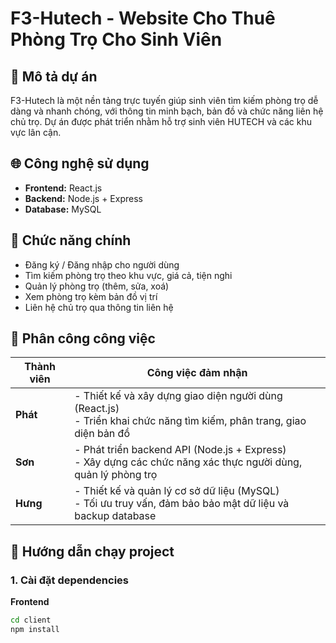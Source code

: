# F3-Hutech - Website Cho Thuê Phòng Trọ Cho Sinh Viên

## 📌 Mô tả dự án
F3-Hutech là một nền tảng trực tuyến giúp sinh viên tìm kiếm phòng trọ dễ dàng và nhanh chóng, với thông tin minh bạch, bản đồ và chức năng liên hệ chủ trọ. Dự án được phát triển nhằm hỗ trợ sinh viên HUTECH và các khu vực lân cận.

## 🌐 Công nghệ sử dụng
- **Frontend:** React.js
- **Backend:** Node.js + Express
- **Database:** MySQL

## 🔧 Chức năng chính
- Đăng ký / Đăng nhập cho người dùng
- Tìm kiếm phòng trọ theo khu vực, giá cả, tiện nghi
- Quản lý phòng trọ (thêm, sửa, xoá)
- Xem phòng trọ kèm bản đồ vị trí
- Liên hệ chủ trọ qua thông tin liên hệ

## 👥 Phân công công việc

| Thành viên | Công việc đảm nhận |
|------------|--------------------|
| **Phát**   | - Thiết kế và xây dựng giao diện người dùng (React.js) <br> - Triển khai chức năng tìm kiếm, phân trang, giao diện bản đồ |
| **Sơn**    | - Phát triển backend API (Node.js + Express) <br> - Xây dựng các chức năng xác thực người dùng, quản lý phòng trọ |
| **Hưng**   | - Thiết kế và quản lý cơ sở dữ liệu (MySQL) <br> - Tối ưu truy vấn, đảm bảo bảo mật dữ liệu và backup database |

## 🚀 Hướng dẫn chạy project

### 1. Cài đặt dependencies

**Frontend**
```bash
cd client
npm install
